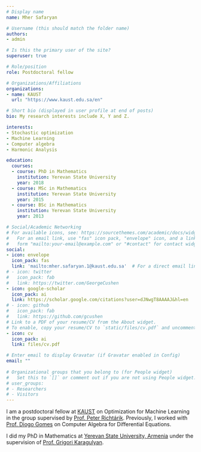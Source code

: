 ```yaml
---
# Display name
name: Mher Safaryan

# Username (this should match the folder name)
authors:
- admin

# Is this the primary user of the site?
superuser: true

# Role/position
role: Postdoctoral fellow

# Organizations/Affiliations
organizations:
- name: KAUST
  url: "https://www.kaust.edu.sa/en"

# Short bio (displayed in user profile at end of posts)
bio: My research interests include X, Y and Z.

interests:
- Stochastic optimization
- Machine Learning
- Computer algebra
- Harmonic Analysis

education:
  courses:
  - course: PhD in Mathematics
    institution: Yerevan State University
    year: 2018
  - course: MSc in Mathematics
    institution: Yerevan State University
    year: 2015
  - course: BSc in Mathematics
    institution: Yerevan State University
    year: 2013

# Social/Academic Networking
# For available icons, see: https://sourcethemes.com/academic/docs/widgets/#icons
#   For an email link, use "fas" icon pack, "envelope" icon, and a link in the
#   form "mailto:your-email@example.com" or "#contact" for contact widget.
social:
- icon: envelope
  icon_pack: fas
  link: 'mailto:mher.safaryan.1@kaust.edu.sa'  # For a direct email link, use "mailto:test@example.org".
# - icon: twitter
#   icon_pack: fab
#   link: https://twitter.com/GeorgeCushen
- icon: google-scholar
  icon_pack: ai
  link: https://scholar.google.com/citations?user=dJNwgT8AAAAJ&hl=en
# - icon: github
#   icon_pack: fab
#   link: https://github.com/gcushen
# Link to a PDF of your resume/CV from the About widget.
# To enable, copy your resume/CV to `static/files/cv.pdf` and uncomment the lines below.  
- icon: cv
  icon_pack: ai
  link: files/cv.pdf

# Enter email to display Gravatar (if Gravatar enabled in Config)
email: ""
  
# Organizational groups that you belong to (for People widget)
#   Set this to `[]` or comment out if you are not using People widget.  
# user_groups:
# - Researchers
# - Visitors
---
```


I am a postdoctoral fellow at [KAUST](https://cemse.kaust.edu.sa) on Optimization for Machine Learning in the group supervised by [Prof. Peter Richtárik](https://richtarik.org). Previously, I worked with [Prof. Diogo Gomes](https://www.kaust.edu.sa/en/study/faculty/diogo-gomes) on Computer Algebra for Differential Equations.

I did my PhD in Mathematics at [Yerevan State University, Armenia](http://ysu.am/main/en) under the supervision of [Prof. Grigori Karagulyan](http://math.sci.am/user/grigori-karagulyan).








